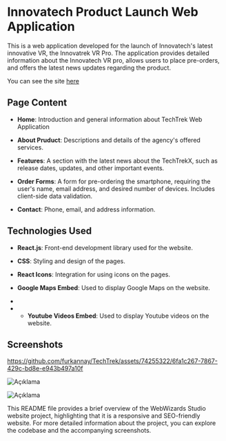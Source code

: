 # Innovatech Product Launch Web Application

This is a web application developed for the launch of Innovatech's latest innovative VR, the Innovatrek VR Pro. The application provides detailed information about the Innovatech VR pro, allows users to place pre-orders, and offers the latest news updates regarding the product.

You can see the site [here](https://innovatech-nine.vercel.app)

## Page Content

- **Home**: Introduction and general information about TechTrek Web Application
  
- **About Pruduct**: Descriptions and details of the agency's offered services.
  
- **Features**: A section with the latest news about the TechTrekX, such as release dates, updates, and other important events.

- **Order Forms**: A form for pre-ordering the smartphone, requiring the user's name, email address, and desired number of devices. Includes client-side data validation.
  
- **Contact**: Phone, email, and address information.

## Technologies Used

- **React.js**: Front-end development library used for the website.
  
- **CSS**: Styling and design of the pages.
  
- **React Icons**: Integration for using icons on the pages.
  
- **Google Maps Embed**: Used to display Google Maps on the website.
- 
- - **Youtube Videos Embed**: Used to display Youtube videos on the website.

## Screenshots

https://github.com/furkannay/TechTrek/assets/74255322/6fa1c267-7867-429c-bd8e-e943b497a10f



![Açıklama](https://github.com/furkannay/TechTrek/assets/74255322/9a7e0802-872f-4df5-9e15-6af14ea1b152)

![Açıklama](https://github.com/furkannay/TechTrek/assets/74255322/9397c75e-a60b-4ba8-88a1-db0f3690f450)

This README file provides a brief overview of the WebWizards Studio website project, highlighting that it is a responsive and SEO-friendly website. For more detailed information about the project, you can explore the codebase and the accompanying screenshots.


